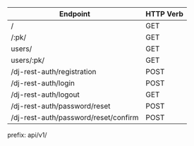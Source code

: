 | Endpoint                             | HTTP Verb |
| ------------------------------------ | --------- |
| /                                    | GET       |
| /:pk/                                | GET       |
| users/                               | GET       |
| users/:pk/                           | GET       |
| /dj-rest-auth/registration           | POST      |
| /dj-rest-auth/login                  | POST      |
| /dj-rest-auth/logout                 | GET       |
| /dj-rest-auth/password/reset         | POST      |
| /dj-rest-auth/password/reset/confirm | POST      |

prefix: api/v1/
